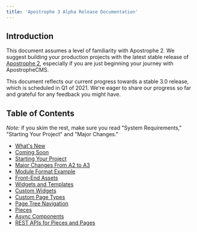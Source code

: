 ```yaml
---
title: 'Apostrophe 3 Alpha Release Documentation'
---
```


## Introduction

This document assumes a level of familiarity with Apostrophe 2. We suggest building your production projects with the latest stable release of [Apostrophe 2](https://docs.apostrophecms.org), especially if you are just beginning your journey with ApostropheCMS.

This document reflects our current progress towards a stable 3.0 release, which is scheduled in Q1 of 2021. We're eager to share our progress so far and grateful for any feedback you might have.

## Table of Contents

*Note:* if you skim the rest, make sure you read "System Requirements," "Starting Your Project" and "Major Changes."

* [What's New](whats-new.md)
* [Coming Soon](coming-soon.md)
* [Starting Your Project](starting-your-project.md)
* [Major Changes From A2 to A3](major-changes.md)
* [Module Format Example](module-format-example.md)
* [Front-End Assets](front-end-assets.md)
* [Widgets and Templates](widgets-and-templates.md)
* [Custom Widgets](custom-widgets.md)
* [Custom Page Types](custom-page-types.md)
* [Page Tree Navigation](page-tree-navigation.md)
* [Pieces](pieces.md)
* [Async Components](async-components.md)
* [REST APIs for Pieces and Pages](rest-apis.md)
